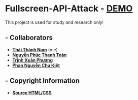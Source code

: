 # Fullscreen-API-Attack - [DEMO](https://thanhnam2811.github.io/Fullscreen-API-Attack/)

This project is used for study and research only!

## - Collaborators

- **[Thái Thành Nam](https://github.com/thanhnam2811)** (me)
- **[Nguyễn Phúc Thanh Toàn](https://github.com/toannpt)**
- **[Trịnh Xuân Phương](https://github.com/Phuong1404)**
- **[Phan Nguyễn Chu Kiệt](https://github.com/03k09i)**

## - Copyright Information

- **[Source HTML/CSS](https://github.com/SaiPrakash507/-Facebook-login-page-HTML-CSS)**
